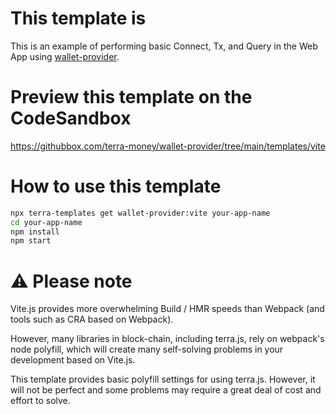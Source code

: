 # This template is

This is an example of performing basic Connect, Tx, and Query in the Web App using [wallet-provider](https://www.npmjs.com/package/@terra-money/wallet-provider).

# Preview this template on the CodeSandbox

<https://githubbox.com/terra-money/wallet-provider/tree/main/templates/vite>

# How to use this template

```sh
npx terra-templates get wallet-provider:vite your-app-name
cd your-app-name
npm install
npm start
```

# ⚠️ Please note

Vite.js provides more overwhelming Build / HMR speeds than Webpack (and tools such as CRA based on Webpack).

However, many libraries in block-chain, including terra.js, rely on webpack's node polyfill, which will create many self-solving problems in your development based on Vite.js.

This template provides basic polyfill settings for using terra.js. However, it will not be perfect and some problems may require a great deal of cost and effort to solve.